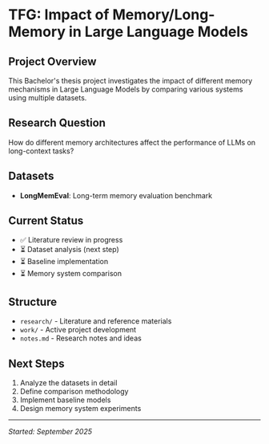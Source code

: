 # TFG: Impact of Memory/Long-Memory in Large Language Models

## Project Overview
This Bachelor's thesis project investigates the impact of different memory mechanisms in Large Language Models by comparing various systems using multiple datasets.

## Research Question
How do different memory architectures affect the performance of LLMs on long-context tasks?

## Datasets
- **LongMemEval**: Long-term memory evaluation benchmark


## Current Status
- ✅ Literature review in progress
- ⏳ Dataset analysis (next step)
- ⏳ Baseline implementation
- ⏳ Memory system comparison

## Structure
- `research/` - Literature and reference materials
- `work/` - Active project development
- `notes.md` - Research notes and ideas

## Next Steps
1. Analyze the datasets in detail
2. Define comparison methodology
3. Implement baseline models
4. Design memory system experiments

---
*Started: September 2025*